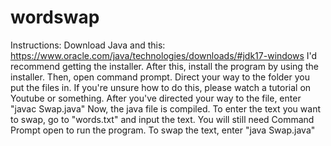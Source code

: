 # wordswap
Instructions:
Download Java and this: https://www.oracle.com/java/technologies/downloads/#jdk17-windows
I'd recommend getting the installer.
After this, install the program by using the installer.
Then, open command prompt.
Direct your way to the folder you put the files in. If you're unsure how to do this, please watch a tutorial on Youtube or something.
After you've directed your way to the file, enter "javac Swap.java"
Now, the java file is compiled. To enter the text you want to swap, go to "words.txt" and input the text.
You will still need Command Prompt open to run the program.
To swap the text, enter "java Swap.java"



